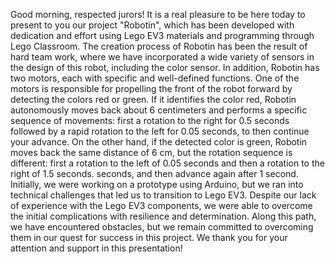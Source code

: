 Good morning, respected jurors!  It is a real pleasure to be here today to present to you our project "Robotin", which has been developed with dedication and effort using Lego EV3 materials and programming through Lego Classroom.
 The creation process of Robotin has been the result of hard team work, where we have incorporated a wide variety of sensors in the design of this robot, including the color sensor.  In addition, Robotin has two motors, each with specific and well-defined functions.
 One of the motors is responsible for propelling the front of the robot forward by detecting the colors red or green.  If it identifies the color red, Robotin autonomously moves back about 6 centimeters and performs a specific sequence of movements: first a rotation to the right for 0.5 seconds followed by a rapid rotation to the left for 0.05 seconds, to then continue your advance.
 On the other hand, if the detected color is green, Robotin moves back the same distance of 6 cm, but the rotation sequence is different: first a rotation to the left of 0.05 seconds and then a rotation to the right of 1.5 seconds. seconds, and then advance again after 1 second.
 Initially, we were working on a prototype using Arduino, but we ran into technical challenges that led us to transition to Lego EV3.  Despite our lack of experience with the Lego EV3 components, we were able to overcome the initial complications with resilience and determination.
 Along this path, we have encountered obstacles, but we remain committed to overcoming them in our quest for success in this project.  We thank you for your attention and support in this presentation!